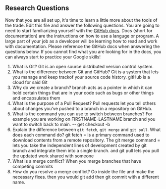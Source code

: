 ## Research Questions

Now that you are all set up, it's time to learn a little more about the tools of the trade. Edit this file and answer the following questions. You are going to need to start familiarizing yourself with the [GitHub docs](https://docs.github.com/en). Docs (short for documentation) are the instructions on how to use a languge or program. A large part of your job as a developer will be learning how to read and work with documentation. Please reference the GitHub docs when answering the questions below. If you cannot find what you are looking for in the docs, you can always start to practice your Google skills!

1. What is Git? Git is an open source distributed version control system.
2. What is the difference between Git and GitHub? Git is a system that lets you manage and keep trackof your source code history. gitHub is a cloud for said Git
3. Why do we create a branch?  branch acts as a pointer in which it can hold certain things that are in your code such as bugs or other things and encapsulates them
4. What is the purpose of a Pull Request? Pull requests let you tell others about changes you've pushed to a branch in a repository on GitHub.
5. What is the command you can use to switch between branches? For example you are working on FIRSTNAME-LASTNAME branch and you want to switch back to main. -- get checkout -b
6. Explain the difference between `git fetch`, `git merge` and `git pull`. What does each command do? git fetch = is a primary command used to download contents from a remote repository.  The git merge command = lets you take the independent lines of development created by git branch and integrate them into a single branch.  and git pull lets you pull the updated work shared with someone
7. What is a merge conflict? When you merge branches that have competing commits
8. How do you resolve a merge conflict? Go inside the file and make the necessary fixes.  then you would git add then git commit with a different name.
